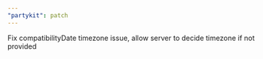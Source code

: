 ```yaml
---
"partykit": patch
---
```


Fix compatibilityDate timezone issue, allow server to decide timezone if not provided
